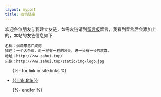 ```yaml
---
layout: mypost
title: 友情链接
---
```


欢迎各位朋友与我建立友链，如需友链请到[留言板](chat.html)留言，我看到留言后会添加上的，本站的友链信息如下

```
名称：涓滴意念汇成河
描述：一个大杂烩，走一程有一程的风景，进一步有一步的欢喜。
地址：http://www.zahui.top/
头像：http://www.zahui.top/static/img/logo.jpg
```

<ul>
  {%- for link in site.links %}
  <li>
    <p><a href="{{ link.url }}" title="{{ link.desc }}" target="_blank" >{{ link.title }}</a></p>
  </li>
  {%- endfor %}
</ul>
